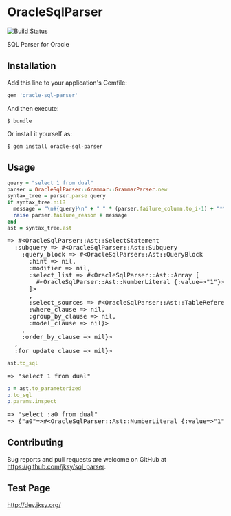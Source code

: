 # OracleSqlParser

[![Build Status](https://travis-ci.org/jksy/sql_parser.svg?branch=master)](https://travis-ci.org/jksy/sql_parser)

SQL Parser for Oracle

## Installation

Add this line to your application's Gemfile:

```ruby
gem 'oracle-sql-parser'
```

And then execute:

    $ bundle

Or install it yourself as:

    $ gem install oracle-sql-parser

## Usage

```ruby
query = "select 1 from dual"
parser = OracleSqlParser::Grammar::GrammarParser.new
syntax_tree = parser.parse query
if syntax_tree.nil?
  message = "\n#{query}\n" + " " * (parser.failure_column.to_i-1) + "*\n"
  raise parser.failure_reason + message
end
ast = syntax_tree.ast
```
<pre>
=&gt; #&lt;OracleSqlParser::Ast::SelectStatement
  :subquery =&gt; #&lt;OracleSqlParser::Ast::Subquery
    :query_block =&gt; #&lt;OracleSqlParser::Ast::QueryBlock
      :hint =&gt; nil,
      :modifier =&gt; nil,
      :select_list =&gt; #&lt;OracleSqlParser::Ast::Array [
        #&lt;OracleSqlParser::Ast::NumberLiteral {:value=&gt;"1"}&gt;
      ]&gt;
      ,
      :select_sources =&gt; #&lt;OracleSqlParser::Ast::TableReference {:schema_name=&gt;nil, :table_name=&gt;#&lt;OracleSqlParser::Ast::Identifier {:name=&gt;"dual"}&gt;, :dblink=&gt;nil}&gt;,
      :where_clause =&gt; nil,
      :group_by_clause =&gt; nil,
      :model_clause =&gt; nil}&gt;
    ,
    :order_by_clause =&gt; nil}&gt;
  ,
  :for_update_clause =&gt; nil}&gt;
</pre>

```ruby
ast.to_sql
```

<pre>
=&gt; "select 1 from dual"
</pre>

```ruby
p = ast.to_parameterized
p.to_sql
p.params.inspect
```
<pre>
=&gt; "select :a0 from dual"
=&gt; {"a0"=&gt;#&lt;OracleSqlParser::Ast::NumberLiteral {:value=&gt;"1"}&gt;}
</pre>

## Contributing

Bug reports and pull requests are welcome on GitHub at https://github.com/jksy/sql_parser.

## Test Page

http://dev.jksy.org/
